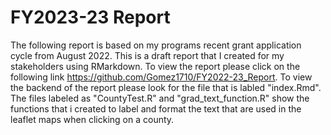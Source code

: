 # FY2023-23 Report

The following report is based on my programs recent grant application cycle from August 2022. This is a draft report that I created for my stakeholders using RMarkdown. To view the report please click on the following link https://github.com/Gomez1710/FY2022-23_Report. To view the backend of the report please look for the file that is labled "index.Rmd". The files labeled as "CountyTest.R" and "grad_text_function.R" show the functions that i created to label and format the text that are used in the leaflet maps when clicking on a county.
